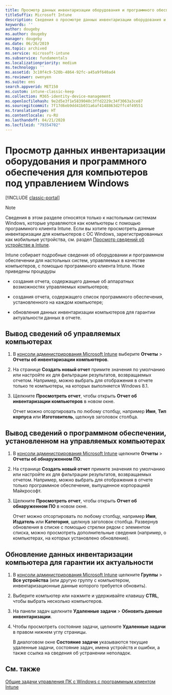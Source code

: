 ```yaml
---
title: Просмотр данных инвентаризации оборудования и программного обеспечения для компьютеров под управлением Windows
titleSuffix: Microsoft Intune
description: Сведения о просмотре данных инвентаризации оборудования и программного обеспечения для настольных систем Windows с программным клиентом Intune.
keywords: ''
author: dougeby
ms.author: dougeby
manager: dougeby
ms.date: 06/26/2019
ms.topic: archived
ms.service: microsoft-intune
ms.subservice: fundamentals
ms.localizationpriority: medium
ms.technology: ''
ms.assetid: 3c10f4c9-520b-4864-92fc-a45a9f640ad4
ms.reviewer: owenyen
ms.suite: ems
search.appverid: MET150
ms.custom: intune-classic-keep
ms.collection: M365-identity-device-management
ms.openlocfilehash: 9e2d5e3f1e5839040c3ffd2229c34f3063a3ce87
ms.sourcegitcommit: 7f17d6eb9dd41b031a6af4148863d2ffc4f49551
ms.translationtype: HT
ms.contentlocale: ru-RU
ms.lasthandoff: 04/21/2020
ms.locfileid: "79354702"
---
```

# <a name="view-hardware-and-software-inventory-for-windows-pcs"></a>Просмотр данных инвентаризации оборудования и программного обеспечения для компьютеров под управлением Windows

[!INCLUDE [classic-portal](../includes/classic-portal.md)]

> [!NOTE]
> Сведения в этом разделе относятся только к настольным системам Windows, которые управляются как компьютеры с помощью программного клиента Intune. Если вы хотите просмотреть данные инвентаризации для компьютеров с ОС Windows, зарегистрированных как мобильные устройства, см. раздел [Просмотр сведений об устройстве в Intune](../remote-actions/device-inventory.md).

Intune собирает подробные сведения об оборудовании и программном обеспечении для настольных систем, управляемых в качестве компьютеров, с помощью программного клиента Intune. Ниже приведены процедуры

- создания отчета, содержащего данные об аппаратных возможностях управляемых компьютеров;

- создания отчета, содержащего список программного обеспечения, установленного на каждом компьютере;

- обновления данных инвентаризации компьютеров для гарантии актуальности данных в отчете.

## <a name="to-display-information-about-pcs-you-manage"></a>Вывод сведений об управляемых компьютерах

1. В [консоли администрирования Microsoft Intune](https://manage.microsoft.com/) выберите **Отчеты** &gt; **Отчеты об инвентаризации компьютеров**.

2. На странице **Создать новый отчет** примите значения по умолчанию или настройте их для фильтрации результатов, возвращаемых отчетом. Например, можно выбрать для отображения в отчете только те компьютеры, на которых выполняется Windows 8.1.

3. Щелкните **Просмотреть отчет**, чтобы открыть **Отчет об инвентаризации компьютеров** в новом окне.

    Отчет можно отсортировать по любому столбцу, например **Имя**, **Тип корпуса** или **Изготовитель**, щелкнув заголовок столбца.

## <a name="to-display-software-installed-on-pcs-you-manage"></a>Вывод сведений о программном обеспечении, установленном на управляемых компьютерах

1. В [консоли администрирования Microsoft Intune](https://manage.microsoft.com/) щелкните **Отчеты** &gt; **Отчеты об обнаруженном ПО**.

2. На странице **Создать новый отчет** примите значения по умолчанию или настройте их для фильтрации результатов, возвращаемых отчетом. Например, можно выбрать для отображения в отчете только программное обеспечение, выпущенное корпорацией Майкрософт.

3. Щелкните **Просмотреть отчет**, чтобы открыть **Отчет об обнаруженном ПО** в новом окне.

    Отчет можно отсортировать по любому столбцу, например **Имя**, **Издатель** или **Категория**, щелкнув заголовок столбца. Развернув обновления в списке с помощью стрелки рядом с элементом списка, можно просмотреть дополнительные сведения (например, о компьютерах, на которых установлено обновление).

## <a name="to-refresh-computer-inventory-to-ensure-it-is-current"></a>Обновление данных инвентаризации компьютера для гарантии их актуальности

1. В [консоли администрирования Microsoft Intune](https://manage.microsoft.com/) щелкните **Группы** &gt; **Все устройства** (или другую группу с компьютером, инвентаризационные данные которого требуется обновить).

2. Выберите компьютер или нажмите и удерживайте клавишу **CTRL**, чтобы выбрать несколько компьютеров.

3. На панели задач щелкните **Удаленные задачи** &gt; **Обновить данные инвентаризации**.

4. Чтобы просмотреть состояние задачи, щелкните **Удаленные задачи** в правом нижнем углу страницы.

    В диалоговом окне **Состояние задачи** указываются текущие удаленные задачи, состояние задач, имена устройств и ошибки, а также ссылка на сведения об устранении неполадок.

## <a name="see-also"></a>См. также

[Общие задачи управления ПК с Windows с программным клиентом Intune](common-windows-pc-management-tasks-with-the-microsoft-intune-computer-client.md)
